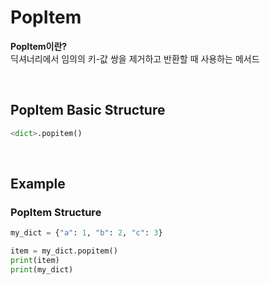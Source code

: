 # PopItem
**PopItem이란?** <br>
딕셔너리에서 임의의 키-값 쌍을 제거하고 반환할 때 사용하는 메서드

<br>

## PopItem Basic Structure
```python
<dict>.popitem()
```

<br>

## Example
### PopItem Structure
```python
my_dict = {"a": 1, "b": 2, "c": 3}

item = my_dict.popitem()
print(item)
print(my_dict)
```